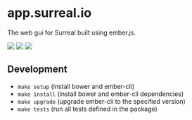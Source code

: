 # app.surreal.io

The web gui for Surreal built using ember.js.

[![](https://img.shields.io/circleci/token/adb5ca379a334a4011fa894275c312fe35833d6d/project/abcum/surreal/master.svg?style=flat-square)](https://circleci.com/gh/abcum/surreal) [![](https://img.shields.io/badge/ember--cli-2.7.0-orange.svg?style=flat-square)](https://github.com/abcum/surreal) [![](https://img.shields.io/badge/license-Commercial-00bfff.svg?style=flat-square)](https://github.com/abcum/surreal) 

## Development

- `make setup` (install bower and ember-cli)
- `make install` (install bower and ember-cli dependencies)
- `make upgrade` (upgrade ember-cli to the specified version)
- `make tests` (run all tests defined in the package)
